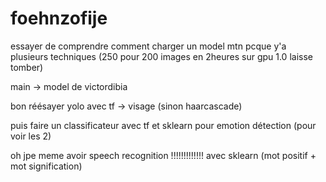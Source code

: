 # foehnzofije

essayer de comprendre comment charger un model mtn pcque y'a plusieurs techniques (250 pour 200 images en 2heures sur gpu 1.0 laisse tomber)

main -> model de victordibia

bon réésayer yolo avec tf -> visage (sinon haarcascade)

puis faire un classificateur avec tf et sklearn pour emotion détection (pour voir les 2)

oh jpe meme avoir speech recognition !!!!!!!!!!!!! avec sklearn (mot positif + mot signification)

